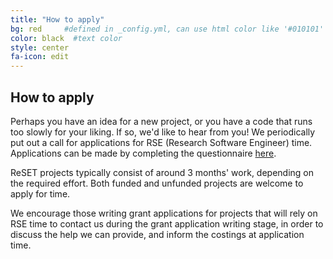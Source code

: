 ```yaml
---
title: "How to apply"
bg: red     #defined in _config.yml, can use html color like '#010101'
color: black  #text color
style: center
fa-icon: edit
---
```


## How to apply
Perhaps you have an idea for a new project, or you have a code that runs too slowly for your liking. If so, we'd like to hear from you! We periodically put out a call for applications for RSE (Research Software Engineer) time. Applications can be made by completing the questionnaire [here](https://leicester.onlinesurveys.ac.uk/reset "Application Questionnaire").

ReSET projects typically consist of around 3 months' work, depending on the required effort. Both funded and unfunded projects are welcome to apply for time.

We encourage those writing grant applications for projects that will rely on RSE time to contact us during the grant application writing stage, in order to discuss the help we can provide, and inform the costings at application time.

